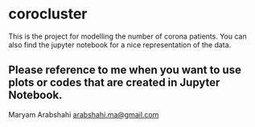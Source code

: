 # corocluster
This is the project for modelling the number of corona patients. You can also find the jupyter notebook for a nice representation of the data.
## Please reference to me when you want to use plots or codes that are created in Jupyter Notebook.
Maryam Arabshahi   arabshahi.ma@gmail.com

